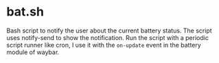 # bat.sh
Bash script to notify the user about the current battery status.
The script uses notify-send to show the notification.
Run the script with a periodic script runner like cron, I use it with the `on-update` event in the battery module of waybar.
